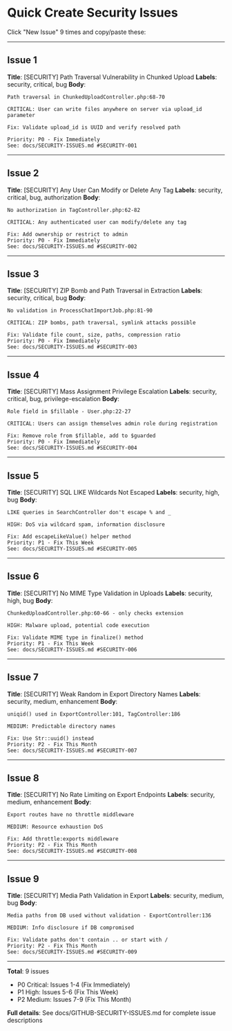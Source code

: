 # Quick Create Security Issues

Click "New Issue" 9 times and copy/paste these:

---

## Issue 1
**Title**: [SECURITY] Path Traversal Vulnerability in Chunked Upload
**Labels**: security, critical, bug
**Body**:
```
Path traversal in ChunkedUploadController.php:68-70

CRITICAL: User can write files anywhere on server via upload_id parameter

Fix: Validate upload_id is UUID and verify resolved path

Priority: P0 - Fix Immediately
See: docs/SECURITY-ISSUES.md #SECURITY-001
```

---

## Issue 2
**Title**: [SECURITY] Any User Can Modify or Delete Any Tag
**Labels**: security, critical, bug, authorization
**Body**:
```
No authorization in TagController.php:62-82

CRITICAL: Any authenticated user can modify/delete any tag

Fix: Add ownership or restrict to admin
Priority: P0 - Fix Immediately
See: docs/SECURITY-ISSUES.md #SECURITY-002
```

---

## Issue 3
**Title**: [SECURITY] ZIP Bomb and Path Traversal in Extraction
**Labels**: security, critical, bug
**Body**:
```
No validation in ProcessChatImportJob.php:81-90

CRITICAL: ZIP bombs, path traversal, symlink attacks possible

Fix: Validate file count, size, paths, compression ratio
Priority: P0 - Fix Immediately
See: docs/SECURITY-ISSUES.md #SECURITY-003
```

---

## Issue 4
**Title**: [SECURITY] Mass Assignment Privilege Escalation
**Labels**: security, critical, bug, privilege-escalation
**Body**:
```
Role field in $fillable - User.php:22-27

CRITICAL: Users can assign themselves admin role during registration

Fix: Remove role from $fillable, add to $guarded
Priority: P0 - Fix Immediately
See: docs/SECURITY-ISSUES.md #SECURITY-004
```

---

## Issue 5
**Title**: [SECURITY] SQL LIKE Wildcards Not Escaped
**Labels**: security, high, bug
**Body**:
```
LIKE queries in SearchController don't escape % and _

HIGH: DoS via wildcard spam, information disclosure

Fix: Add escapeLikeValue() helper method
Priority: P1 - Fix This Week
See: docs/SECURITY-ISSUES.md #SECURITY-005
```

---

## Issue 6
**Title**: [SECURITY] No MIME Type Validation in Uploads
**Labels**: security, high, bug
**Body**:
```
ChunkedUploadController.php:60-66 - only checks extension

HIGH: Malware upload, potential code execution

Fix: Validate MIME type in finalize() method
Priority: P1 - Fix This Week
See: docs/SECURITY-ISSUES.md #SECURITY-006
```

---

## Issue 7
**Title**: [SECURITY] Weak Random in Export Directory Names
**Labels**: security, medium, enhancement
**Body**:
```
uniqid() used in ExportController:101, TagController:186

MEDIUM: Predictable directory names

Fix: Use Str::uuid() instead
Priority: P2 - Fix This Month
See: docs/SECURITY-ISSUES.md #SECURITY-007
```

---

## Issue 8
**Title**: [SECURITY] No Rate Limiting on Export Endpoints
**Labels**: security, medium, enhancement
**Body**:
```
Export routes have no throttle middleware

MEDIUM: Resource exhaustion DoS

Fix: Add throttle:exports middleware
Priority: P2 - Fix This Month
See: docs/SECURITY-ISSUES.md #SECURITY-008
```

---

## Issue 9
**Title**: [SECURITY] Media Path Validation in Export
**Labels**: security, medium, bug
**Body**:
```
Media paths from DB used without validation - ExportController:136

MEDIUM: Info disclosure if DB compromised

Fix: Validate paths don't contain .. or start with /
Priority: P2 - Fix This Month
See: docs/SECURITY-ISSUES.md #SECURITY-009
```

---

**Total**: 9 issues
- P0 Critical: Issues 1-4 (Fix Immediately)
- P1 High: Issues 5-6 (Fix This Week)
- P2 Medium: Issues 7-9 (Fix This Month)

**Full details**: See docs/GITHUB-SECURITY-ISSUES.md for complete issue descriptions
